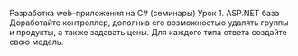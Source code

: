 Разработка web-приложения на C# (семинары)
Урок 1. ASP.NET база
Доработайте контроллер, дополнив его возможностью удалять группы и продукты, а также задавать цены. Для каждого типа ответа создайте свою модель.
